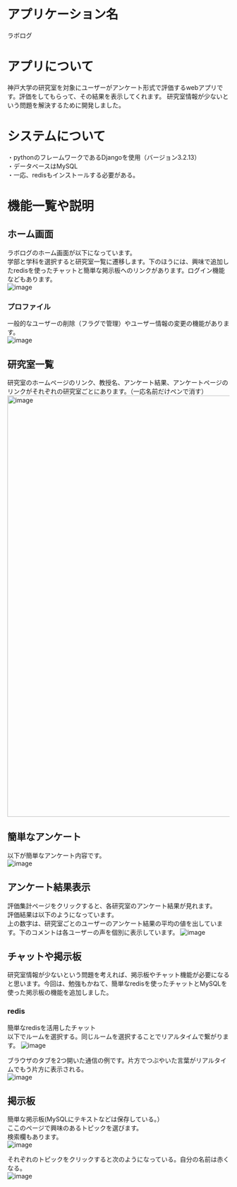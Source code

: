 # アプリケーション名

ラボログ

# アプリについて
神戸大学の研究室を対象にユーザーがアンケート形式で評価するwebアプリです。評価をしてもらって、その結果を表示してくれます。
研究室情報が少ないという問題を解決するために開発しました。

# システムについて
・pythonのフレームワークであるDjangoを使用（バージョン3.2.13）  
・データベースはMySQL  
・一応、redisもインストールする必要がある。  

# 機能一覧や説明
## ホーム画面
ラボログのホーム画面が以下になっています。  
学部と学科を選択すると研究室一覧に遷移します。下のほうには、興味で追加したredisを使ったチャットと簡単な掲示板へのリンクがあります。ログイン機能などもあります。  
![image](https://github.com/d505/labo/assets/58736165/2c3d8542-6635-4842-88cf-4d8f37a80128)



### プロファイル  
一般的なユーザーの削除（フラグで管理）やユーザー情報の変更の機能があります。  
![image](https://github.com/d505/labo/assets/58736165/a675555c-f45f-468d-9fba-f42491aa2b42)


## 研究室一覧  
研究室のホームページのリンク、教授名、アンケート結果、アンケートページのリンクがそれぞれの研究室ごとにあります。（一応名前だけペンで消す）  
<img width="954" alt="image" src="https://github.com/d505/labo/assets/58736165/0c584e27-9d81-4aaa-8edf-b424d9e432e9">


## 簡単なアンケート　　
以下が簡単なアンケート内容です。  
![image](https://github.com/d505/labo/assets/58736165/1f256bb0-5a5a-4c85-92dd-862426678859)



## アンケート結果表示
評価集計ページをクリックすると、各研究室のアンケート結果が見れます。    
評価結果は以下のようになっています。    
上の数字は、研究室ごとのユーザーのアンケート結果の平均の値を出しています。下のコメントは各ユーザーの声を個別に表示しています。
![image](https://github.com/d505/labo/assets/58736165/9420317c-018d-4ab1-81bb-fb190485b81b)


## チャットや掲示板  
研究室情報が少ないという問題を考えれば、掲示板やチャット機能が必要になると思います。今回は、勉強もかねて、簡単なredisを使ったチャットとMySQLを使った掲示板の機能を追加しました。
### redis  
簡単なredisを活用したチャット  
以下でルームを選択する。同じルームを選択することでリアルタイムで繋がります。
![image](https://github.com/d505/labo/assets/58736165/3bc40881-dd16-4278-845d-14cbcf101b26)

ブラウザのタブを2つ開いた通信の例です。片方でつぶやいた言葉がリアルタイムでもう片方に表示される。  
![image](https://github.com/d505/labo/assets/58736165/9ae323f5-692f-4cb1-82c3-6fc582944ade)


## 掲示板 
簡単な掲示板(MySQLにテキストなどは保存している。）  
ここのページで興味のあるトピックを選びます。  
検索欄もあります。  
![image](https://github.com/d505/labo/assets/58736165/fb923241-775b-40c8-96df-83df7bba9b04)

それぞれのトピックをクリックすると次のようになっている。自分の名前は赤くなる。    
![image](https://github.com/d505/labo/assets/58736165/d4440e39-cb23-4ddb-8502-2b21da12b9d6)






